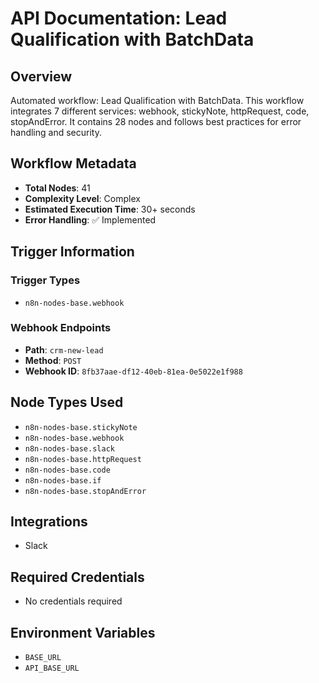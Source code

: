 # API Documentation: Lead Qualification with BatchData

## Overview
Automated workflow: Lead Qualification with BatchData. This workflow integrates 7 different services: webhook, stickyNote, httpRequest, code, stopAndError. It contains 28 nodes and follows best practices for error handling and security.

## Workflow Metadata
- **Total Nodes**: 41
- **Complexity Level**: Complex
- **Estimated Execution Time**: 30+ seconds
- **Error Handling**: ✅ Implemented

## Trigger Information
### Trigger Types
- `n8n-nodes-base.webhook`

### Webhook Endpoints
- **Path**: `crm-new-lead`
- **Method**: `POST`
- **Webhook ID**: `8fb37aae-df12-40eb-81ea-0e5022e1f988`


## Node Types Used
- `n8n-nodes-base.stickyNote`
- `n8n-nodes-base.webhook`
- `n8n-nodes-base.slack`
- `n8n-nodes-base.httpRequest`
- `n8n-nodes-base.code`
- `n8n-nodes-base.if`
- `n8n-nodes-base.stopAndError`

## Integrations
- Slack

## Required Credentials
- No credentials required

## Environment Variables
- `BASE_URL`
- `API_BASE_URL`
